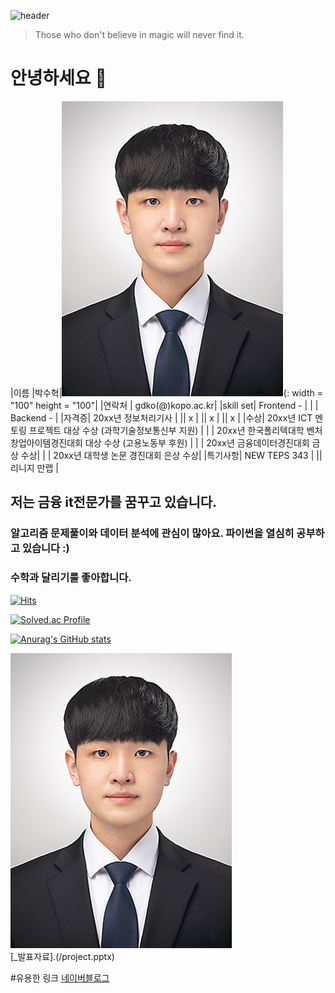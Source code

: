 ![header](https://capsule-render.vercel.app/api?type=rect&color=gradient&height=170&animation=fadeIn&section=header&text=Soohyuk's%20Github&fontSize=84)
> Those who don't believe in magic will never find it.
# 안녕하세요 👋

|이름 |박수혁|![gdKO](/image.jpg){: width = "100" height = "100"|
|연락처 | gdko(@)kopo.ac.kr|
|skill set| Frontend - |
| | Backend - |
|자격증| 20xx년 정보처리기사 |
|| x |
|| x |
|| x |
|수상| 20xx년 ICT 멘토링 프로젝트 대상 수상 (과학기술정보통신부 지원)  |
| | 20xx년 한국폴리텍대학 벤처창업아이템경진대회 대상 수상 (고용노동부 후원)  |
| | 20xx년 금융데이터경진대회 금상 수상|
| | 20xx년 대학생 논문 경진대회 은상 수상|
|특기사항|  NEW TEPS 343 |
||  리니지 만랩 |


## 저는 금융 it전문가를 꿈꾸고 있습니다.
### 알고리즘 문제풀이와 데이터 분석에 관심이 많아요. 파이썬을 열심히 공부하고 있습니다 :)
### 수학과 달리기를 좋아합니다.

[![Hits](https://hits.seeyoufarm.com/api/count/incr/badge.svg?url=https%3A%2F%2Fgithub.com%2FSoohyuk-Park&count_bg=%2379C83D&title_bg=%23555555&icon=prometheus.svg&icon_color=%23E7E7E7&title=hits&edge_flat=false)](https://hits.seeyoufarm.com)

[![Solved.ac Profile](http://mazassumnida.wtf/api/v2/generate_badge?boj=homeomor997)](https://solved.ac/homeomor997/)

[![Anurag's GitHub stats](https://github-readme-stats.vercel.app/api?username=Soohyuk-Park&show_icons=true&theme=cobalt)](https://github.com/Soohyuk-Park/github-readme-stats)

<img src="image.jpg" />  <br>
[_발표자료].(/project.pptx) <br>

#유용한 링크
[네이버블로그](https://blog.naver.com/soogori458)



<!--
**Soohyuk-Park/Soohyuk-Park** is a ✨ _special_ ✨ repository because its `README.md` (this file) appears on your GitHub profile.

Here are some ideas to get you started:

- 🔭 I’m currently working on ...
- 🌱 I’m currently learning ...
- 👯 I’m looking to collaborate on ...
- 🤔 I’m looking for help with ...
- 💬 Ask me about ...
- 📫 How to reach me: ...
- 😄 Pronouns: ...
- ⚡ Fun fact: ...
